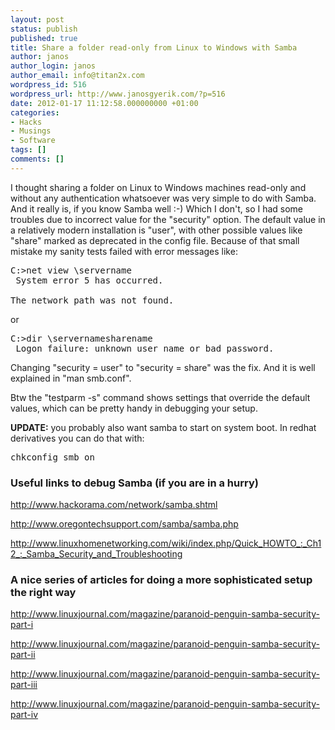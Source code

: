 ```yaml
---
layout: post
status: publish
published: true
title: Share a folder read-only from Linux to Windows with Samba
author: janos
author_login: janos
author_email: info@titan2x.com
wordpress_id: 516
wordpress_url: http://www.janosgyerik.com/?p=516
date: 2012-01-17 11:12:58.000000000 +01:00
categories:
- Hacks
- Musings
- Software
tags: []
comments: []
---
```

I thought sharing a folder on Linux to Windows machines read-only and without any authentication whatsoever was very simple to do with Samba. And it really is, if you know Samba well :-) Which I don't, so I had some troubles due to incorrect value for the "security" option. The default value in a relatively modern installation is "user", with other possible values like "share" marked as deprecated in the config file. Because of that small mistake my sanity tests failed with error messages like:
<pre>C:&gt;net view \servername
 System error 5 has occurred.

The network path was not found.</pre>
or
<pre>C:&gt;dir \servernamesharename
 Logon failure: unknown user name or bad password.</pre>
Changing "security = user" to "security = share" was the fix. And it is well explained in "man smb.conf".

Btw the "testparm -s" command shows settings that override the default values, which can be pretty handy in debugging your setup.

<strong>UPDATE:</strong> you probably also want samba to start on system boot. In redhat derivatives you can do that with:
<pre>chkconfig smb on</pre>
<h3>Useful links to debug Samba (if you are in a hurry)</h3>
<a href="http://www.hackorama.com/network/samba.shtml">http://www.hackorama.com/network/samba.shtml</a>

<a href="http://www.oregontechsupport.com/samba/samba.php">http://www.oregontechsupport.com/samba/samba.php</a>

<a href="http://www.linuxhomenetworking.com/wiki/index.php/Quick_HOWTO_:_Ch12_:_Samba_Security_and_Troubleshooting">http://www.linuxhomenetworking.com/wiki/index.php/Quick_HOWTO_:_Ch12_:_Samba_Security_and_Troubleshooting</a>
<h3>A nice series of articles for doing a more sophisticated setup the right way</h3>
<a href="http://www.linuxjournal.com/magazine/paranoid-penguin-samba-security-part-i">http://www.linuxjournal.com/magazine/paranoid-penguin-samba-security-part-i</a>

<a href="http://www.linuxjournal.com/magazine/paranoid-penguin-samba-security-part-ii">http://www.linuxjournal.com/magazine/paranoid-penguin-samba-security-part-ii</a>

<a href="http://www.linuxjournal.com/magazine/paranoid-penguin-samba-security-part-iii">http://www.linuxjournal.com/magazine/paranoid-penguin-samba-security-part-iii</a>

<a href="http://www.linuxjournal.com/magazine/paranoid-penguin-samba-security-part-iv">http://www.linuxjournal.com/magazine/paranoid-penguin-samba-security-part-iv</a>

&nbsp;
